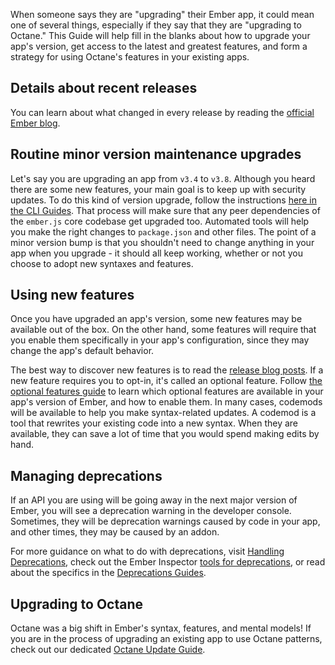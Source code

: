 When someone says they are "upgrading" their Ember app, it could mean one of several things, especially if they say that they are "upgrading to Octane."
This Guide will help fill in the blanks about how to upgrade your app's version, get access to the latest and greatest features, and form a strategy for using Octane's features in your existing apps.

## Details about recent releases

You can learn about what changed in every release by reading the 
[official Ember blog](https://blog.emberjs.com).

## Routine minor version maintenance upgrades

Let's say you are upgrading an app from `v3.4` to `v3.8`.
Although you heard there are some new features, your main goal is to keep up with security updates.
To do this kind of version upgrade, follow the instructions [here in the CLI Guides](https://cli.emberjs.com/release/basic-use/upgrading/).
That process will make sure that any peer dependencies of the `ember.js` core codebase get upgraded too.
Automated tools will help you make the right changes to `package.json` and other files.
The point of a minor version bump is that you shouldn't need to change anything in your app when you upgrade - it should all keep working, whether or not you choose to adopt new syntaxes and features.

## Using new features

Once you have upgraded an app's version, some new features may be available out of the box.
On the other hand, some features will require that you enable them specifically in your app's configuration, since they may change the app's default behavior.

The best way to discover new features is to read the [release blog posts](https://blog.emberjs.com/tags/releases.html).
If a new feature requires you to opt-in, it's called an optional feature.
Follow [the optional features guide](../configuring-ember/optional-features/) to learn which optional features are available in your app's version of Ember, and how to enable them.
In many cases, codemods will be available to help you make syntax-related updates.
A codemod is a tool that rewrites your existing code into a new syntax.
When they are available, they can save a lot of time that you would spend making edits by hand.

## Managing deprecations

If an API you are using will be going away in the next major version of Ember, you will see a deprecation warning in the developer console.
Sometimes, they will be deprecation warnings caused by code in your app, and other times, they may be caused by an addon.

For more guidance on what to do with deprecations, visit [Handling Deprecations](../configuring-ember/handling-deprecations/), check out the Ember Inspector [tools for deprecations](release/ember-inspector/deprecations/), or read about the specifics in the [Deprecations Guides](https://deprecations.emberjs.com/).

## Upgrading to Octane

Octane was a big shift in Ember's syntax, features, and mental models! If you are in the process of upgrading an existing app to use Octane patterns, check out our dedicated [Octane Update Guide](./current-edition/).
